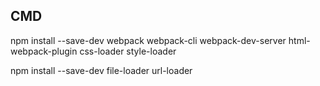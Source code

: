 ## CMD
npm install --save-dev webpack webpack-cli webpack-dev-server html-webpack-plugin css-loader style-loader

npm install --save-dev file-loader url-loader
